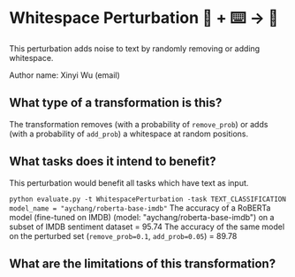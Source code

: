 # Whitespace Perturbation 🦎  + ⌨️ → 🐍
This perturbation adds noise to text by randomly removing or adding whitespace.

Author name: Xinyi Wu (email)

## What type of a transformation is this?
The transformation removes (with a probability of `remove_prob`) or adds (with a probability of `add_prob`) a whitespace at random positions.


## What tasks does it intend to benefit?
This perturbation would benefit all tasks which have text as input.

```python evaluate.py -t WhitespacePerturbation -task TEXT_CLASSIFICATION```
```model_name = "aychang/roberta-base-imdb"```
The accuracy of a RoBERTa model (fine-tuned on IMDB) (model: "aychang/roberta-base-imdb") 
on a subset of IMDB sentiment dataset = 95.74
The accuracy of the same model on the perturbed set (`remove_prob=0.1`, `add_prob=0.05`) = 89.78

## What are the limitations of this transformation?


